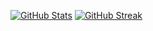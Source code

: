 [![GitHub Stats](https://github-readme-stats.vercel.app/api?username=VozniakMykola&show_icons=true&theme=dark&include_all_commits=true)](https://github.com/anuraghazra/github-readme-stats)
[![GitHub Streak](https://streak-stats.demolab.com/?user=VozniakMykola&theme=dark)](https://git.io/streak-stats)
